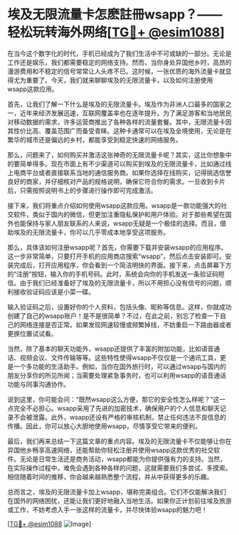 # 埃及无限流量卡怎麽註冊wsapp？——轻松玩转海外网络[[TG💪+ @esim1088](https://t.me/s/esim1088)]

在当今这个数字化的时代，手机已经成为了我们生活中不可或缺的一部分。无论是工作还是娱乐，我们都需要稳定的网络支持。然而，当你身处异国他乡时，高昂的漫游费用和不稳定的信号常常让人头疼不已。这时候，一张优质的海外流量卡就显得尤为重要了。今天，我们就来聊聊埃及的无限流量卡，以及如何注册使用wsapp这款应用。

首先，让我们了解一下什么是埃及的无限流量卡。埃及作为非洲人口最多的国家之一，近年来经济发展迅速，互联网覆盖率也在逐年提升。为了满足游客和当地居民对移动数据的需求，许多运营商推出了各种各样的流量套餐。其中，无限流量卡因其性价比高、覆盖范围广而备受青睐。这种卡通常可以在埃及全境使用，无论是在繁华的城市还是偏远的乡村，都能享受到稳定快速的网络服务。

那么，问题来了，如何购买并激活这张神奇的无限流量卡呢？其实，这比你想象中的要简单得多。现在市面上有不少渠道可以购买到埃及的无限流量卡，比如通过线上电商平台或者直接联系当地的通信服务商。如果你选择在线购买，记得挑选信誉良好的商家，并仔细核对产品的规格说明，确保它符合你的需求。一旦收到卡片后，只需按照说明书上的步骤进行操作即可完成激活。

接下来，我们将重点介绍如何使用wsapp这款应用。wsapp是一款功能强大的社交软件，类似于国内的微信，但更加注重隐私保护和用户体验。对于那些希望在国外也能保持与家人朋友联系的人来说，wsapp无疑是一个极佳的选择。而且，借助埃及的无限流量卡，你可以几乎零成本地享受这项服务。

那么，具体该如何注册wsapp呢？首先，你需要下载并安装wsapp的应用程序。这一步非常简单，只要打开手机的应用商店搜索“wsapp”，然后点击安装即可。安装完成后，打开应用程序，你会看到一个简洁明快的界面。接下来，点击屏幕下方的“注册”按钮，输入你的手机号码。此时，系统会向你的手机发送一条验证码短信。由于我们已经准备好了埃及的无限流量卡，所以不用担心没有信号的问题，顺利接收验证码应该是小菜一碟。

输入验证码之后，设置好你的个人资料，包括头像、昵称等信息。这样，你就成功创建了自己的wsapp账户！是不是很简单？不过，在此之前，别忘了检查一下自己的网络连接是否正常。如果发现网速较慢或频繁掉线，不妨重启一下路由器或者更换位置试试看。

当然，除了基本的聊天功能外，wsapp还提供了丰富的附加功能，比如语音通话、视频会议、文件传输等等。这些特性使得wsapp不仅仅是一个通讯工具，更是一个多功能的生活助手。例如，当你在国外旅行时，可以通过wsapp与国内的朋友分享你的所见所闻；当需要处理紧急事务时，也可以利用wsapp的语音通话功能与同事沟通协作。

说到这里，你可能会问：“既然wsapp这么方便，那它的安全性怎么样呢？”这一点完全不必担心。wsapp采用了先进的加密技术，确保用户的个人信息和聊天记录不会被泄露。此外，wsapp还设有严格的审核机制，禁止任何违法不良信息的传播。因此，你可以放心大胆地使用wsapp，尽情享受它带来的便利。

最后，我们再来总结一下这篇文章的重点内容。埃及的无限流量卡不仅能够让你在异国他乡畅享高速网络，还能帮助你轻松注册并使用wsapp这款优秀的社交软件。无论是日常生活还是商务活动，wsapp都能为你提供强有力的支持。当然，在实际操作过程中，难免会遇到各种各样的问题，这就需要我们多尝试、多摸索。相信随着时间的推移，你会越来越熟悉整个流程，并从中获得更多的乐趣。

总而言之，埃及的无限流量卡加上wsapp，堪称完美组合。它们不仅能解决我们在国外的网络困扰，还能让我们更好地融入当地生活。如果你正计划前往埃及旅游或工作，不妨考虑入手一张这样的流量卡，并尽快体验wsapp的魅力吧！

[[TG💪+ @esim1088](https://t.me/s/esim1088) ![Image](https://i.postimg.cc/4NQfJmqS/Snipaste-2025-05-13-00-14-12.png)]
